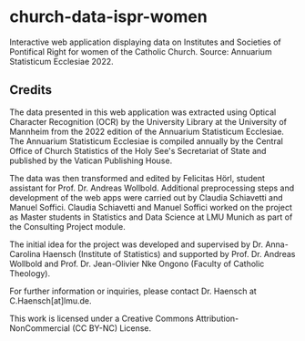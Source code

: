 # church-data-ispr-women
Interactive web application displaying data on Institutes and Societies of Pontifical Right for women of the Catholic Church. Source: Annuarium Statisticum Ecclesiae 2022. 

## Credits
The data presented in this web application was extracted using Optical Character Recognition (OCR) by the University Library at the University of Mannheim from the 2022 edition of the Annuarium Statisticum Ecclesiae. The Annuarium Statisticum Ecclesiae is compiled annually by the Central Office of Church Statistics of the Holy See's Secretariat of State and published by the Vatican Publishing House.

The data was then transformed and edited by Felicitas Hörl, student assistant for Prof. Dr. Andreas Wollbold. Additional preprocessing steps and development of the web apps were carried out by Claudia Schiavetti and Manuel Soffici. Claudia Schiavetti and Manuel Soffici worked on the project as Master students in Statistics and Data Science at LMU Munich as part of the Consulting Project module.

The initial idea for the project was developed and supervised by Dr. Anna-Carolina Haensch (Institute of Statistics) and supported by Prof. Dr. Andreas Wollbold and Prof. Dr. Jean-Olivier Nke Ongono (Faculty of Catholic Theology).

For further information or inquiries, please contact Dr. Haensch at C.Haensch[at]lmu.de.

This work is licensed under a Creative Commons Attribution-NonCommercial (CC BY-NC) License. 
